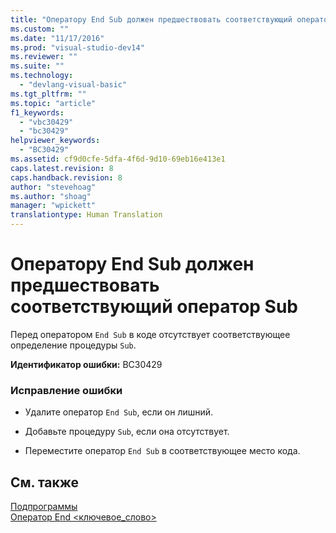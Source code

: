 ```yaml
---
title: "Оператору End Sub должен предшествовать соответствующий оператор Sub | Microsoft Docs"
ms.custom: ""
ms.date: "11/17/2016"
ms.prod: "visual-studio-dev14"
ms.reviewer: ""
ms.suite: ""
ms.technology: 
  - "devlang-visual-basic"
ms.tgt_pltfrm: ""
ms.topic: "article"
f1_keywords: 
  - "vbc30429"
  - "bc30429"
helpviewer_keywords: 
  - "BC30429"
ms.assetid: cf9d0cfe-5dfa-4f6d-9d10-69eb16e413e1
caps.latest.revision: 8
caps.handback.revision: 8
author: "stevehoag"
ms.author: "shoag"
manager: "wpickett"
translationtype: Human Translation
---
```

# Оператору End Sub должен предшествовать соответствующий оператор Sub
Перед оператором `End Sub` в коде отсутствует соответствующее определение процедуры `Sub`.  
  
 **Идентификатор ошибки:** BC30429  
  
### Исправление ошибки  
  
-   Удалите оператор `End Sub`, если он лишний.  
  
-   Добавьте процедуру `Sub`, если она отсутствует.  
  
-   Переместите оператор `End Sub` в соответствующее место кода.  
  
## См. также  
 [Подпрограммы](../../visual-basic/programming-guide/language-features/procedures/sub-procedures.md)   
 [Оператор End \<ключевое\_слово\>](../../visual-basic/language-reference/statements/end-keyword-statement.md)